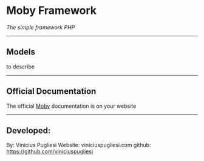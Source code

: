 # Moby Framework

*The simple framework PHP*

------------------------------

## Models

to describe

------------------------------
## Official Documentation

The official [Moby](http://mobyframework.com/Docs) documentation is on your website

------------------------------

## Developed:
By: Vinicius Pugliesi
Website: viniciuspugliesi.com
github: https://github.com/viniciuspugliesi
